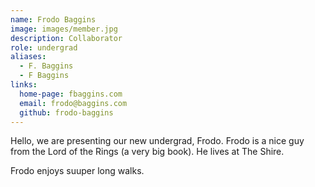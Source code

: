 ```yaml
---
name: Frodo Baggins
image: images/member.jpg
description: Collaborator
role: undergrad
aliases:
  - F. Baggins
  - F Baggins
links:
  home-page: fbaggins.com
  email: frodo@baggins.com
  github: frodo-baggins
---
```


Hello, we are presenting our new undergrad, Frodo.
Frodo is a nice guy from the Lord of the Rings (a very big book). He lives at The Shire.

Frodo enjoys suuper long walks.
